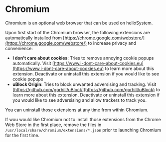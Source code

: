 # Chromium

Chromium is an optional web browser that can be used on helloSystem.

Upon first start of the Chromium browser, the following extensions are automatically installed from [https://chrome.google.com/webstore/](https://chrome.google.com/webstore/) to increase privacy and convenience:

* __I don't care about cookies__: Tries to remove annoying cookie popups automatically. Visit [https://www.i-dont-care-about-cookies.eu](https://www.i-dont-care-about-cookies.eu) to learn more about this extension. Deactivate or uninstall this extension if you would like to see cookie popups
* __uBlock Origin__: Tries to block unwanted adversising and tracking. Visit [https://github.com/gorhill/uBlock](https://github.com/gorhill/uBlock) to learn more about this extension. Deactivate or uninstall this extension if you would like to see adversising and allow trackers to track you.

You can uninstall those extensions at any time from within Chromium.

If wou would like Chromium not to install those extensions from the Chrome Web Store in the first place, remove the files in `/usr/local/share/chromium/extensions/*.json` prior to launching Chromium for the first time.
